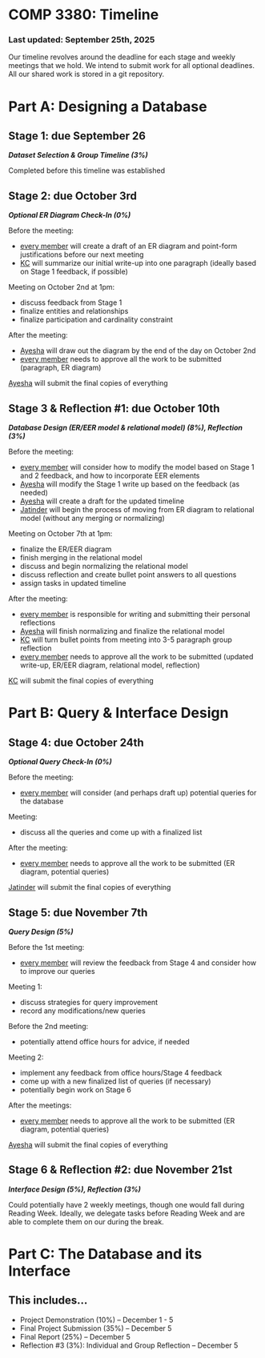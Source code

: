 # COMP 3380: Timeline

### Last updated: September 25th, 2025

Our timeline revolves around the deadline for each stage and weekly meetings that we hold. We intend to submit work for all optional deadlines. All our shared work is stored in a git repository. 

# Part A: Designing a Database

## Stage 1: due September 26

***Dataset Selection & Group Timeline (3%)*** 

Completed before this timeline was established

## Stage 2: due October 3rd

***Optional ER Diagram Check-In (0%)*** 

Before the meeting:

- <u>every member</u> will create a draft of an ER diagram and point-form justifications before our next meeting
- <u>KC</u> will summarize our initial write-up into one paragraph (ideally based on Stage 1 feedback, if possible)

Meeting on October 2nd at 1pm:

- discuss feedback from Stage 1
- finalize entities and relationships
- finalize participation and cardinality constraint

After the meeting:

- <u>Ayesha</u> will draw out the diagram by the end of the day on October 2nd
- <u>every member</u> needs to approve all the work to be submitted (paragraph, ER diagram)

<u>Ayesha</u> will submit the final copies of everything

## Stage 3 & Reflection #1: due October 10th

***Database Design (ER/EER model & relational model) (8%), Reflection (3%)***

Before the meeting:

- <u>every member</u> will consider how to modify the model based on Stage 1 and 2 feedback, and how to incorporate EER elements
- <u>Ayesha</u> will modify the Stage 1 write up based on the feedback (as needed)
- <u>Ayesha</u> will create a draft for the updated timeline
- <u>Jatinder</u> will begin the process of moving from ER diagram to relational model (without any merging or normalizing)

Meeting on October 7th at 1pm:

- finalize the ER/EER diagram
- finish merging in the relational model
- discuss and begin normalizing the relational model
- discuss reflection and create bullet point answers to all questions
- assign tasks in updated timeline

After the meeting: 

- <u>every member</u> is responsible for writing and submitting their personal reflections
- <u>Ayesha</u> will finish normalizing and finalize the relational model
- <u>KC</u> will turn bullet points from meeting into 3-5 paragraph group reflection
- <u>every member</u> needs to approve all the work to be submitted (updated write-up, ER/EER diagram, relational model, reflection)

<u>KC</u> will submit the final copies of everything

# Part B: Query & Interface Design

## Stage 4: due October 24th

***Optional Query Check-In (0%)***

Before the meeting:

- <u>every member</u> will consider (and perhaps draft up) potential queries for the database

Meeting: 

- discuss all the queries and come up with a finalized list

After the meeting:

- <u>every member</u> needs to approve all the work to be submitted (ER diagram, potential queries)

<u>Jatinder</u> will submit the final copies of everything

## Stage 5: due November 7th

***Query Design (5%)***

Before the 1st meeting: 

- <u>every member</u> will review the feedback from Stage 4 and consider how to improve our queries

Meeting 1:

- discuss strategies for query improvement
- record any modifications/new queries

Before the 2nd meeting:

- potentially attend office hours for advice, if needed

Meeting 2: 

- implement any feedback from office hours/Stage 4 feedback
- come up with a new finalized list of queries (if necessary)
- potentially begin work on Stage 6

After the meetings:

- <u>every member</u> needs to approve all the work to be submitted (ER diagram, potential queries)

<u>Ayesha</u> will submit the final copies of everything

## Stage 6 & Reflection #2: due November 21st

***Interface Design (5%), Reflection (3%)***

Could potentially have 2 weekly meetings, though one would fall during Reading Week. Ideally, we delegate tasks before Reading Week and are able to complete them on our during the break.

# Part C: The Database and its Interface

## This includes…

- Project Demonstration (10%) – December 1 - 5
- Final Project Submission (35%) – December 5
- Final Report (25%) – December 5
- Reflection #3 (3%): Individual and Group Reflection – December 5